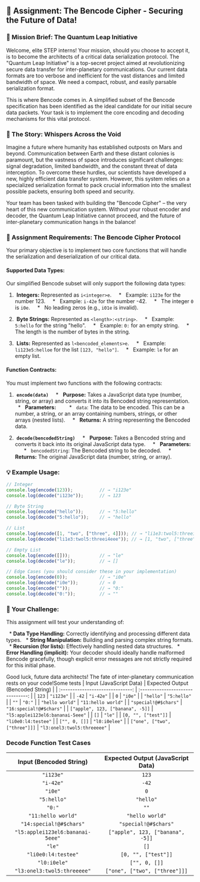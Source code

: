 

## 🚀 Assignment: The Bencode Cipher - Securing the Future of Data!

### 🎯 Mission Brief: The Quantum Leap Initiative

Welcome, elite STEP interns! Your mission, should you choose to accept it, is to become the architects of a critical data serialization protocol. The "Quantum Leap Initiative" is a top-secret project aimed at revolutionizing secure data transfer for inter-planetary communications. Our current data formats are too verbose and inefficient for the vast distances and limited bandwidth of space. We need a compact, robust, and easily parsable serialization format.

This is where Bencode comes in. A simplified subset of the Bencode specification has been identified as the ideal candidate for our initial secure data packets. Your task is to implement the core encoding and decoding mechanisms for this vital protocol.

### 🌌 The Story: Whispers Across the Void

Imagine a future where humanity has established outposts on Mars and beyond. Communication between Earth and these distant colonies is paramount, but the vastness of space introduces significant challenges: signal degradation, limited bandwidth, and the constant threat of data interception. To overcome these hurdles, our scientists have developed a new, highly efficient data transfer system. However, this system relies on a specialized serialization format to pack crucial information into the smallest possible packets, ensuring both speed and security.

Your team has been tasked with building the "Bencode Cipher" – the very heart of this new communication system. Without your robust encoder and decoder, the Quantum Leap Initiative cannot proceed, and the future of inter-planetary communication hangs in the balance!

### 📝 Assignment Requirements: The Bencode Cipher Protocol

Your primary objective is to implement two core functions that will handle the serialization and deserialization of our critical data.

#### Supported Data Types:

Our simplified Bencode subset will only support the following data types:

1.  **Integers:** Represented as `i<integer>e`.
    *   Example: `i123e` for the number 123.
    *   Example: `i-42e` for the number -42.
    *   The integer `0` is `i0e`.
    *   No leading zeros (e.g., `i01e` is invalid).

2.  **Byte Strings:** Represented as `<length>:<string>`.
    *   Example: `5:hello` for the string "hello".
    *   Example: `0:` for an empty string.
    *   The length is the number of bytes in the string.

3.  **Lists:** Represented as `l<bencoded_elements>e`.
    *   Example: `li123e5:helloe` for the list `[123, "hello"]`.
    *   Example: `le` for an empty list.

#### Function Contracts:

You must implement two functions with the following contracts:

1.  **`encode(data)`**
    *   **Purpose:** Takes a JavaScript data type (number, string, or array) and converts it into its Bencoded string representation.
    *   **Parameters:**
        *   `data`: The data to be encoded. This can be a number, a string, or an array containing numbers, strings, or other arrays (nested lists).
    *   **Returns:** A string representing the Bencoded data.

2.  **`decode(bencodedString)`**
    *   **Purpose:** Takes a Bencoded string and converts it back into its original JavaScript data type.
    *   **Parameters:**
        *   `bencodedString`: The Bencoded string to be decoded.
    *   **Returns:** The original JavaScript data (number, string, or array).

### 💡 Example Usage:

```javascript
// Integer
console.log(encode(123));          // → "i123e"
console.log(decode("i123e"));      // → 123

// Byte String
console.log(encode("hello"));      // → "5:hello"
console.log(decode("5:hello"));    // → "hello"

// List
console.log(encode([1, "two", ["three", 4]])); // → "li1e3:twol5:threei4eee"
console.log(decode("li1e3:twol5:threei4eee")); // → [1, "two", ["three", 4]]

// Empty List
console.log(encode([]));           // → "le"
console.log(decode("le"));         // → []

// Edge Cases (you should consider these in your implementation)
console.log(encode(0));            // → "i0e"
console.log(decode("i0e"));        // → 0
console.log(encode(""));           // → "0:"
console.log(decode("0:"));         // → ""

```

### 🚀 Your Challenge:

This assignment will test your understanding of:

  * **Data Type Handling:** Correctly identifying and processing different data types.
  * **String Manipulation:** Building and parsing complex string formats.
  * **Recursion (for lists):** Effectively handling nested data structures.
  * **Error Handling (implicit):** Your decoder should ideally handle malformed Bencode gracefully, though explicit error messages are not strictly required for this initial phase.

Good luck, future data architects\! The fate of inter-planetary communication rests on your code\!Some tests
| Input (JavaScript Data)          | Expected Output (Bencoded String) |
| :------------------------------: | :-------------------------------: |
| `123`                            | `"i123e"`                         |
| `-42`                            | `"i-42e"`                         |
| `0`                              | `"i0e"`                           |
| `"hello"`                        | `"5:hello"`                       |
| `""`                             | `"0:"`                            |
| `"hello world"`                  | `"11:hello world"`                |
| `"special!@#$chars"`             | `"16:special!@#$chars"`           |
| `["apple", 123, ["banana", -5]]` | `"l5:applei123el6:bananai-5eee"`  |
| `[]`                             | `"le"`                            |
| `[0, "", ["test"]]`              | `"li0e0:l4:testee"`               |
| `["", 0, []]`                    | `"l0:i0elee"`                      |
| `["one", ["two", ["three"]]]`    | `"l3:onel3:twol5:threeeee"`       |

### Decode Function Test Cases

| Input (Bencoded String)          | Expected Output (JavaScript Data) |
| :------------------------------: | :-------------------------------: |
| `"i123e"`                        | `123`                             |
| `"i-42e"`                        | `-42`                             |
| `"i0e"`                          | `0`                               |
| `"5:hello"`                      | `"hello"`                         |
| `"0:"`                           | `""`                              |
| `"11:hello world"`               | `"hello world"`                   |
| `"14:special!@#$chars"`          | `"special!@#$chars"`              |
| `"l5:applei123el6:bananai-5eee"` | `["apple", 123, ["banana", -5]]`  |
| `"le"`                           | `[]`                              |
| `"li0e0:l4:testee"`              | `[0, "", ["test"]]`               |
| `"l0:i0ele"`                     | `["", 0, []]`                     |
| `"l3:onel3:twol5:threeeee"`      | `["one", ["two", ["three"]]]`     |
